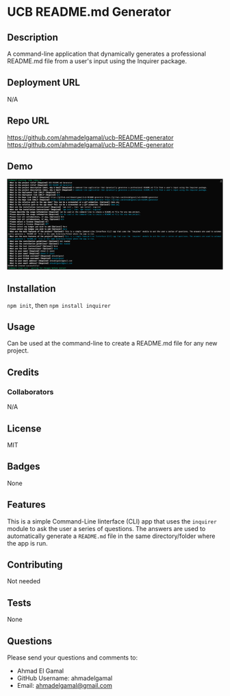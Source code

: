 
  # UCB README.md Generator
  
  ## Description
  A command-line application that dynamically generates a professional README.md file from a user's input using the Inquirer package.
  
  ## Deployment URL
  N/A
  
  ## Repo URL
  https://github.com/ahmadelgamal/ucb-README-generator https://github.com/ahmadelgamal/ucb-README-generator 

  ## Demo
  ![App Demo](demo.png)

  ## Installation
  `npm init`, then `npm install inquirer`
  
  ## Usage
  Can be used at the command-line to create a README.md file for any new project.
  
  ## Credits
  ### Collaborators
  N/A
    
  ## License
  MIT
  
  ## Badges
  None
  
  ## Features
  This is a simple Command-Line Iinterface (CLI) app that uses the `inquirer` module to ask the user a series of questions. The answers are used to automatically generate a `README.md` file in the same directory/folder where the app is run.
  
  ## Contributing
  Not needed
  
  ## Tests
  None
  
  ## Questions
  Please send your questions and comments to:
  - Ahmad El Gamal
  - GitHub Username: ahmadelgamal
  - Email: ahmadelgamal@gmail.com


